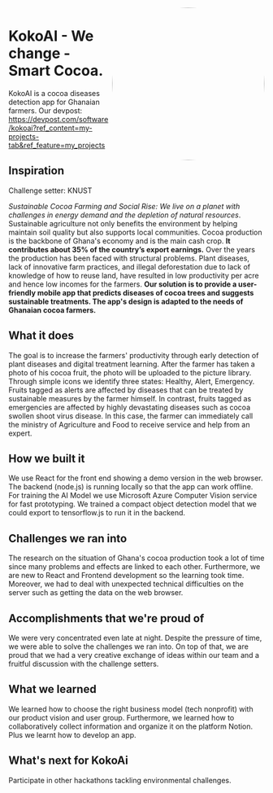 <img align="right" width="300" style="border-radius: 50%;" src="https://user-images.githubusercontent.com/42489409/193446094-bf082ec4-d8b7-485c-963d-ba544ecc521a.png">


# KokoAI - We change - Smart Cocoa. 

KokoAI is a cocoa diseases detection app for Ghanaian farmers.
Our devpost: https://devpost.com/software/kokoai?ref_content=my-projects-tab&ref_feature=my_projects

## Inspiration
Challenge setter: KNUST

*Sustainable Cocoa Farming and Social Rise: We live on a planet with challenges in energy demand and the depletion of natural resources*. Sustainable agriculture not only benefits the environment by helping maintain soil quality but also supports local communities. Cocoa production is the backbone of Ghana's economy and is the main cash crop. **It contributes about 35% of the country’s export earnings.** Over the years the production has been faced with structural problems. Plant diseases, lack of innovative farm practices, and illegal deforestation due to lack of knowledge of how to reuse land, have resulted in low productivity per acre and hence low incomes for the farmers. **Our solution is to provide a user-friendly mobile app that predicts diseases of cocoa trees and suggests sustainable treatments. The app's design is adapted to the needs of Ghanaian cocoa farmers.**

## What it does
The goal is to increase the farmers' productivity through early detection of plant diseases and digital treatment learning. After the farmer has taken a photo of his cocoa fruit, the photo will be uploaded to the picture library. Through simple icons we identify three states: Healthy, Alert, Emergency. Fruits tagged as alerts are affected by diseases that can be treated by sustainable measures by the farmer himself. In contrast, fruits tagged as emergencies are affected by highly devastating diseases such as cocoa swollen shoot virus disease. In this case, the farmer can immediately call the ministry of Agriculture and Food to receive service and help from an expert.

## How we built it
We use React for the front end showing a demo version in the web browser. The backend (node.js) is running locally so that the app can work offline. For training the AI Model we use Microsoft Azure Computer Vision service for fast prototyping. We trained a compact object detection model that we could export to tensorflow.js to run it in the backend.

## Challenges we ran into
The research on the situation of Ghana's cocoa production took a lot of time since many problems and effects are linked to each other. Furthermore, we are new to React and Frontend development so the learning took time. Moreover, we had to deal with unexpected technical difficulties on the server such as getting the data on the web browser.

## Accomplishments that we're proud of
We were very concentrated even late at night. Despite the pressure of time, we were able to solve the challenges we ran into. On top of that, we are proud that we had a very creative exchange of ideas within our team and a fruitful discussion with the challenge setters.

## What we learned
We learned how to choose the right business model (tech nonprofit) with our product vision and user group. Furthermore, we learned how to collaboratively collect information and organize it on the platform Notion. Plus we learnt how to develop an app.

## What's next for KokoAi
Participate in other hackathons tackling environmental challenges.
